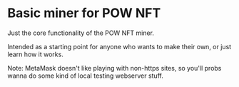 # Basic miner for POW NFT

Just the core functionality of the POW NFT miner. 

Intended as a starting point for anyone who wants to make their own, or just learn how it works.

Note: MetaMask doesn't like playing with non-https sites, so you'll probs wanna do some kind of local testing webserver stuff.
